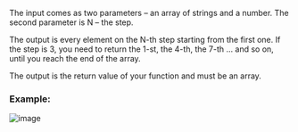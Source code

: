 The input comes as two parameters – an array of strings and a number. The second parameter is N – the step.

The output is every element on the N-th step starting from the first one. If the step is 3, you need to return the 1-st, the 4-th, the 7-th … and so on, until you reach the end of the array.

The output is the return value of your function and must be an array.

### Example:

![image](https://github.com/nsinorov/SoftUniMainPath/assets/45227327/ea152270-82ad-4366-bf19-d8d5e74f01a5)
